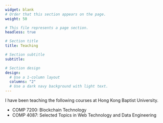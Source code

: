 ```yaml
---
widget: blank
# Order that this section appears on the page.
weight: 50

# This file represents a page section.
headless: true

# Section title
title: Teaching

# Section subtitle
subtitle:

# Section design
design:
  # Use a 1-column layout
  columns: "2"
  # Use a dark navy background with light text.
---
```


I have been teaching the following courses at Hong Kong Baptist University.
- COMP 7200: Blockchain Technology
- COMP 4087: Selected Topics in Web Technology and Data Engineering